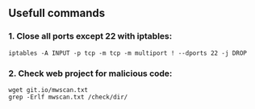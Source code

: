 ## Usefull commands
### 1. Close all ports except 22 with iptables:
```
iptables -A INPUT -p tcp -m tcp -m multiport ! --dports 22 -j DROP
```

### 2. Check web project for malicious code:
```
wget git.io/mwscan.txt
grep -Erlf mwscan.txt /check/dir/
```
